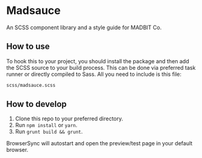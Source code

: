 # Madsauce
An SCSS component library and a style guide for MADBIT Co.

## How to use
To hook this to your project, you should install the package and then add the SCSS source to your build process. This can be done via preferred task runner or directly compiled to Sass. All you need to include is this file:

```bash
scss/madsauce.scss
```

## How to develop
1. Clone this repo to your preferred directory.
2. Run `npm install` or `yarn`.
3. Run `grunt build && grunt`.

BrowserSync will autostart and open the preview/test page in your default browser.
